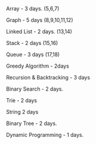 
Array - 3 days. (5,6,7)

Graph - 5 days (8,9,10,11,12)

Linked List - 2 days. (13,14)

Stack - 2 days (15,16)

Queue - 3 days (17,18)

Greedy Algorithm - 2days

Recursion & Backtracking - 3 days

Binary Search - 2 days.

Trie - 2 days

String 2 days

Binary Tree - 2 days.

Dynamic Programming - 1 days.

